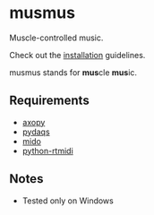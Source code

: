 # musmus
Muscle-controlled music.

Check out the [installation](Installation.md) guidelines.

musmus stands for **mus**cle **mus**ic.


## Requirements
* [axopy](https://github.com/intellsensing/axopy)
* [pydaqs](https://github.com/intellsensing/pydaqs)
* [mido](https://github.com/mido/mido)
* [python-rtmidi](https://pypi.org/project/python-rtmidi/)

## Notes
* Tested only on Windows
